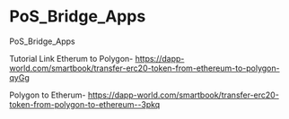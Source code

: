 # PoS_Bridge_Apps
PoS_Bridge_Apps

Tutorial Link
Etherum to Polygon- https://dapp-world.com/smartbook/transfer-erc20-token-from-ethereum-to-polygon-qyGg

Polygon to Etherum- https://dapp-world.com/smartbook/transfer-erc20-token-from-polygon-to-ethereum--3pkq

